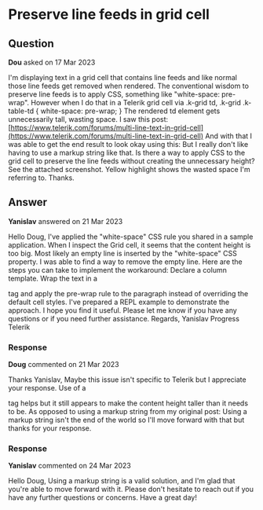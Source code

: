 # Preserve line feeds in grid cell

## Question

**Dou** asked on 17 Mar 2023

I'm displaying text in a grid cell that contains line feeds and like normal those line feeds get removed when rendered. The conventional wisdom to preserve line feeds is to apply CSS, something like "white-space: pre-wrap". However when I do that in a Telerik grid cell via .k-grid td, .k-grid .k-table-td { white-space: pre-wrap; } The rendered td element gets unnecessarily tall, wasting space. I saw this post: [https://www.telerik.com/forums/multi-line-text-in-grid-cell](https://www.telerik.com/forums/multi-line-text-in-grid-cell) And with that I was able to get the end result to look okay using this: <Template> @(new MarkupString((context as LocationDto).RMRAddress?.DisplayText.Replace(Environment.NewLine, "<br/>"))) </Template> But I really don't like having to use a markup string like that. Is there a way to apply CSS to the grid cell to preserve the line feeds without creating the unnecessary height? See the attached screenshot. Yellow highlight shows the wasted space I'm referring to. Thanks.

## Answer

**Yanislav** answered on 21 Mar 2023

Hello Doug, I've applied the "white-space" CSS rule you shared in a sample application. When I inspect the Grid cell, it seems that the content height is too big. Most likely an empty line is inserted by the "white-space" CSS property. I was able to find a way to remove the empty line. Here are the steps you can take to implement the workaround: Declare a column template. Wrap the text in a <p> tag and apply the pre-wrap rule to the paragraph instead of overriding the default cell styles. I've prepared a REPL example to demonstrate the approach. I hope you find it useful. Please let me know if you have any questions or if you need further assistance. Regards, Yanislav Progress Telerik

### Response

**Doug** commented on 21 Mar 2023

Thanks Yanislav, Maybe this issue isn't specific to Telerik but I appreciate your response. Use of a <p> tag helps but it still appears to make the content height taller than it needs to be. <GridColumn Field="RMRAddress.DisplayText" Title="RMR Address <p>"> <Template> <p style="white-space:pre-wrap">@((context as LocationDto).RMRAddress?.DisplayText)</p> </Template> </GridColumn> As opposed to using a markup string from my original post: Using a markup string isn't the end of the world so I'll move forward with that but thanks for your response.

### Response

**Yanislav** commented on 24 Mar 2023

Hello Doug, Using a markup string is a valid solution, and I'm glad that you're able to move forward with it. Please don't hesitate to reach out if you have any further questions or concerns. Have a great day!
